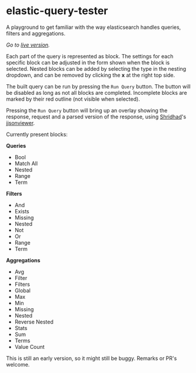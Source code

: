 # elastic-query-tester

A playground to get familiar with the way elasticsearch handles queries, filters and aggregations.

*Go to [live version](http://brechtbonte.github.io/elastic-query-tester/).*

Each part of the query is represented as block.
The settings for each specific block can be adjusted in the form shown when the block is selected.
Nested blocks can be added by selecting the type in the nesting dropdown, and can be removed by clicking the **x** at the right top side.

The built query can be run by pressing the `Run Query` button. The button will be disabled as long as not all blocks are completed. Incomplete blocks are marked by their red outline (not visible when selected).

Pressing the `Run Query` button will bring up an overlay showing the response, request and a parsed version of the response, using [Shridhad](http://www.jqueryscript.net/plus/search.php?keyword=Shridhad)'s [jjsonviewer](http://www.jqueryscript.net/other/Lightweight-jQuery-Plugin-For-JSON-Beautifier-Viewer-jjsonviewer.html).


Currently present blocks:

**Queries**
- Bool
- Match All
- Nested
- Range
- Term

**Filters**
- And
- Exists
- Missing
- Nested
- Not
- Or
- Range
- Term

**Aggregations**
- Avg
- Filter
- Filters
- Global
- Max
- Min
- Missing
- Nested
- Reverse Nested
- Stats
- Sum
- Terms
- Value Count

This is still an early version, so it might still be buggy. Remarks or PR's welcome.
